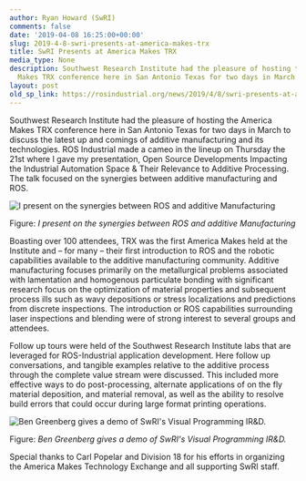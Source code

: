 ```yaml
---
author: Ryan Howard (SwRI)
comments: false
date: '2019-04-08 16:25:00+00:00'
slug: 2019-4-8-swri-presents-at-america-makes-trx
title: SwRI Presents at America Makes TRX
media_type: None
description: Southwest Research Institute had the pleasure of hosting the America
  Makes TRX conference here in San Antonio Texas for two days in March to ...
layout: post
old_sp_link: https://rosindustrial.org/news/2019/4/8/swri-presents-at-america-makes-trx
---
```


Southwest Research Institute had the pleasure of hosting the America Makes TRX conference here in San Antonio Texas for two days in March to discuss the latest up and comings of additive manufacturing and its technologies. ROS Industrial made a cameo in the lineup on Thursday the 21st where I gave my presentation, Open Source Developments Impacting the Industrial Automation Space & Their Relevance to Additive Processing. The talk focused on the synergies between additive manufacturing and ROS.

![I present on the synergies between ROS and additive Manufacturing](https://images.squarespace-cdn.com/content/v1/51df34b1e4b08840dcfd2841/1554740373048-JPE529HVTOVRN1UXOT8P/20190321_083221.jpg)

Figure: *I present on the synergies between ROS and additive Manufacturing*

Boasting over 100 attendees, TRX was the first America Makes held at the Institute and – for many – their first introduction to ROS and the robotic capabilities available to the additive manufacturing community. Additive manufacturing focuses primarily on the metallurgical problems associated with lamentation and homogenous particulate bonding with significant research focus on the optimization of material properties and subsequent process ills such as wavy depositions or stress localizations and predictions from discrete inspections. The introduction or ROS capabilities surrounding laser inspections and blending were of strong interest to several groups and attendees. 

Follow up tours were held of the Southwest Research Institute labs that are leveraged for ROS-Industrial application development. Here follow up conversations, and tangible examples relative to the additive process through the complete value stream were discussed. This included more effective ways to do post-processing, alternate applications of on the fly material deposition, and material removal, as well as the ability to resolve build errors that could occur during large format printing operations.

![Ben Greenberg gives a demo of SwRI's Visual Programming IR&amp;D.](https://images.squarespace-cdn.com/content/v1/51df34b1e4b08840dcfd2841/1554740509628-12LN53SNWXVVRZ9US89V/20190321_145824.jpg)

Figure: *Ben Greenberg gives a demo of SwRI's Visual Programming IR&D.*

Special thanks to Carl Popelar and Division 18 for his efforts in organizing the America Makes Technology Exchange and all supporting SwRI staff.



